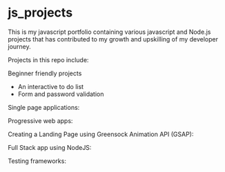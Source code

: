 # js_projects

This is my javascript portfolio containing various javascript and Node.js projects that has contributed to my growth and upskilling of my developer journey.

Projects in this repo include:

Beginner friendly projects
- An interactive to do list 
- Form and password validation 


Single page applications: 

Progressive web apps:

Creating a Landing Page using Greensock Animation API (GSAP):

Full Stack app using NodeJS:

Testing frameworks:


